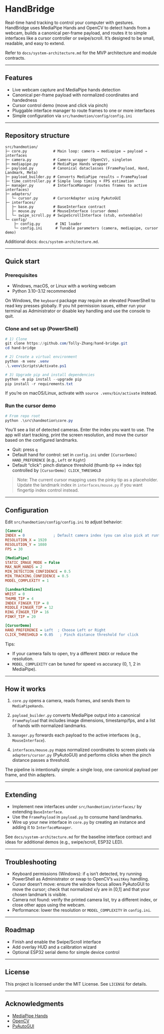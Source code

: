 # HandBridge

Real-time hand tracking to control your computer with gestures. HandBridge uses MediaPipe Hands and OpenCV to detect hands from a webcam, builds a canonical per-frame payload, and routes it to simple interfaces like a cursor controller or swipe/scroll. It’s designed to be small, readable, and easy to extend.

Refer to `docs/system-architecture.md` for the MVP architecture and module contracts.

---

## Features

- Live webcam capture and MediaPipe hands detection
- Canonical per-frame payload with normalized coordinates and handedness
- Cursor control demo (move and click via pinch)
- Pluggable interface manager to route frames to one or more interfaces
- Simple configuration via `src/handmotion/config/config.ini`

---

## Repository structure

```
src/handmotion/
├─ core.py            # Main loop: camera → mediapipe → payload → interfaces
├─ camera.py          # Camera wrapper (OpenCV), singleton
├─ mediapipe.py       # MediaPipe Hands wrapper
├─ payload.py         # Canonical dataclasses (FramePayload, Hand, Landmark, Meta)
├─ payload_builder.py # Converts MediaPipe results → FramePayload
├─ time_controller.py # Simple loop timing + FPS estimation
├─ manager.py         # InterfaceManager (routes frames to active interfaces)
├─ adapters/
│  └─ cursor.py       # CursorAdapter using PyAutoGUI
├─ interfaces/
│  ├─ base.py         # BaseInterface contract
│  ├─ mouse.py        # MouseInterface (cursor demo)
│  └─ swipe_scroll.py # SwipeScrollInterface (stub, extendable)
└─ config/
	├─ config.py       # INI loader
	└─ config.ini      # Tunable parameters (camera, mediapipe, cursor demo)
```

Additional docs: `docs/system-architecture.md`.

---

## Quick start

### Prerequisites

- Windows, macOS, or Linux with a working webcam
- Python 3.10–3.12 recommended

On Windows, the `keyboard` package may require an elevated PowerShell to read key presses globally. If you hit permission issues, either run your terminal as Administrator or disable key handling and use the console to quit.

### Clone and set up (PowerShell)

```powershell
# 1) Clone
git clone https://github.com/Tolly-Zhang/hand-bridge.git
cd hand-bridge

# 2) Create a virtual environment
python -m venv .venv
.\.venv\Scripts\Activate.ps1

# 3) Upgrade pip and install dependencies
python -m pip install --upgrade pip
pip install -r requirements.txt
```

If you’re on macOS/Linux, activate with `source .venv/bin/activate` instead.

### Run the cursor demo

```powershell
# From repo root
python .\src\handmotion\core.py
```

You’ll see a list of detected cameras. Enter the index you want to use. The app will start tracking, print the screen resolution, and move the cursor based on the configured landmarks.

- Quit: press `q`
- Default hand for control: set in `config.ini` under `[CursorDemo] HAND_PREFERENCE` (e.g., `Left` or `Right`)
- Default “click”: pinch distance threshold (thumb tip ↔ index tip) controlled by `[CursorDemo] CLICK_THRESHOLD`

> Note: The current cursor mapping uses the pinky tip as a placeholder. Update the landmark index in `interfaces/mouse.py` if you want fingertip index control instead.

---

## Configuration

Edit `src/handmotion/config/config.ini` to adjust behavior:

```ini
[Camera]
INDEX = 0             ; Default camera index (you can also pick at runtime)
RESOLUTION_X = 1920
RESOLUTION_Y = 1080
FPS = 30

[MediaPipe]
STATIC_IMAGE_MODE = False
MAX_NUM_HANDS = 2
MIN_DETECTION_CONFIDENCE = 0.5
MIN_TRACKING_CONFIDENCE = 0.5
MODEL_COMPLEXITY = 1

[LandmarkIndices]
WRIST = 0
THUMB_TIP = 4
INDEX_FINGER_TIP = 8
MIDDLE_FINGER_TIP = 12
RING_FINGER_TIP = 16
PINKY_TIP = 20

[CursorDemo]
HAND_PREFERENCE = Left  ; Choose Left or Right
CLICK_THRESHOLD = 0.05   ; Pinch distance threshold for click
```

Tips:
- If your camera fails to open, try a different `INDEX` or reduce the resolution.
- `MODEL_COMPLEXITY` can be tuned for speed vs accuracy (0, 1, 2 in MediaPipe).

---

## How it works

1) `core.py` opens a camera, reads frames, and sends them to `MediaPipeHands`.

2) `payload_builder.py` converts MediaPipe output into a canonical `FramePayload` that includes image dimensions, timestamp/fps, and a list of hands with normalized landmarks.

3) `manager.py` forwards each payload to the active interfaces (e.g., `MouseInterface`).

4) `interfaces/mouse.py` maps normalized coordinates to screen pixels via `adapters/cursor.py` (PyAutoGUI) and performs clicks when the pinch distance passes a threshold.

The pipeline is intentionally simple: a single loop, one canonical payload per frame, and thin adapters.

---

## Extending

- Implement new interfaces under `src/handmotion/interfaces/` by extending `BaseInterface`.
- Use the `FramePayload` in `payload.py` to consume hand landmarks.
- Wire up your new interface in `core.py` by creating an instance and adding it to `InterfaceManager`.

See `docs/system-architecture.md` for the baseline interface contract and ideas for additional demos (e.g., swipe/scroll, ESP32 LED).

---

## Troubleshooting

- Keyboard permissions (Windows): if `q` isn’t detected, try running PowerShell as Administrator or swap to OpenCV’s `waitKey` handling.
- Cursor doesn’t move: ensure the window focus allows PyAutoGUI to move the cursor; check that normalized x/y are in [0,1] and that your chosen landmark is visible.
- Camera not found: verify the printed camera list, try a different index, or close other apps using the webcam.
- Performance: lower the resolution or `MODEL_COMPLEXITY` in `config.ini`.

---

## Roadmap

- Finish and enable the Swipe/Scroll interface
- Add overlay HUD and a calibration wizard
- Optional ESP32 serial demo for simple device control

---

## License

This project is licensed under the MIT License. See `LICENSE` for details.

---

## Acknowledgments

- [MediaPipe Hands](https://developers.google.com/mediapipe)
- [OpenCV](https://opencv.org/)
- [PyAutoGUI](https://pyautogui.readthedocs.io/)